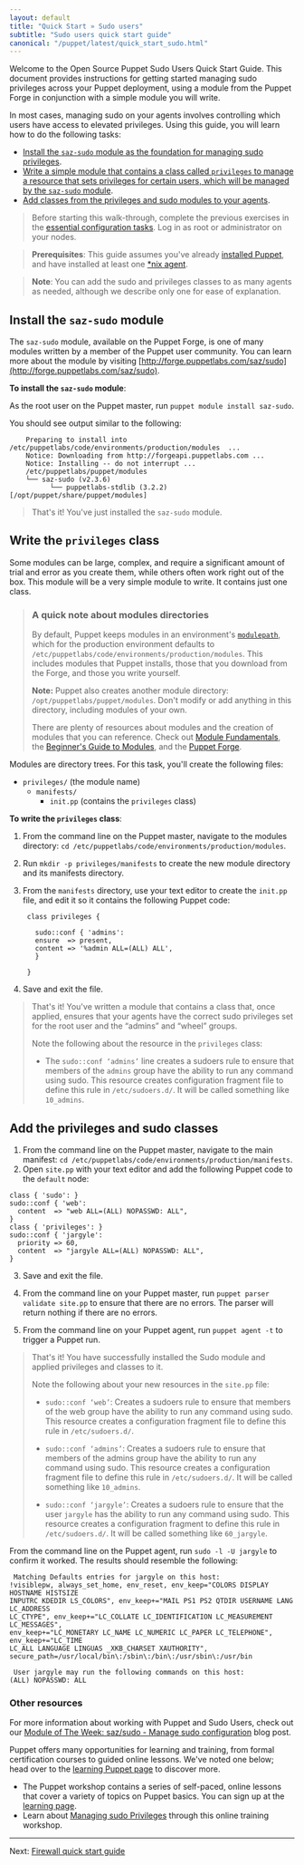 ```yaml
---
layout: default
title: "Quick Start » Sudo users"
subtitle: "Sudo users quick start guide"
canonical: "/puppet/latest/quick_start_sudo.html"
---
```


[downloads]: https://puppetlabs.com/puppet/puppet-open-source
[sys_req]: ./install_system_requirements.html
[agent_install]: ./install_agents.html
[install_overview]: ./install_basic.html

Welcome to the Open Source Puppet Sudo Users Quick Start Guide. This document provides instructions for getting started managing sudo privileges across your Puppet deployment, using a module from the Puppet Forge in conjunction with a simple module you will write.

In most cases, managing sudo on your agents involves controlling which users have access to elevated privileges. Using this guide, you will learn how to do the following tasks:

* [Install the `saz-sudo` module as the foundation for managing sudo privileges](#install-the-saz-sudo-module).
* [Write a simple module that contains a class called `privileges` to manage a resource that sets privileges for certain users, which will be managed by the `saz-sudo` module](#write-the-privileges-class).
* [Add classes from the privileges and sudo modules to your agents][inpage_add].

> Before starting this walk-through, complete the previous exercises in the [essential configuration tasks](./quick_start_essential_config.html). Log in as root or administrator on your nodes.

> **Prerequisites**: This guide assumes you've already [installed Puppet]({{puppetserver}}/install_from_packages.html), and have installed at least one [*nix agent](./install_linux.html).

>**Note**: You can add the sudo and privileges classes to as many agents as needed, although we describe only one for ease of explanation.

## Install the `saz-sudo` module

The `saz-sudo` module, available on the Puppet Forge, is one of many modules written by a member of the Puppet user community.  You can learn more about the module by visiting [http://forge.puppetlabs.com/saz/sudo](http://forge.puppetlabs.com/saz/sudo).

**To install the `saz-sudo` module**:

As the root user on the Puppet master, run `puppet module install saz-sudo`.

You should see output similar to the following:

 		Preparing to install into /etc/puppetlabs/code/environments/production/modules  ...
        Notice: Downloading from http://forgeapi.puppetlabs.com ...
        Notice: Installing -- do not interrupt ...
        /etc/puppetlabs/puppet/modules
        └── saz-sudo (v2.3.6)
              └── puppetlabs-stdlib (3.2.2) [/opt/puppet/share/puppet/modules]

> That's it! You've just installed the `saz-sudo` module.

## Write the `privileges` class

Some modules can be large, complex, and require a significant amount of trial and error as you create them, while others often work right out of the box. This module will be a very simple module to write. It contains just one class.

> ### A quick note about modules directories
>
>By default, Puppet keeps modules in an environment's [`modulepath`](./dirs_modulepath.html), which for the production environment defaults to `/etc/puppetlabs/code/environments/production/modules`. This includes modules that Puppet installs, those that you download from the Forge, and those you write yourself.
>
>**Note:** Puppet also creates another module directory: `/opt/puppetlabs/puppet/modules`. Don't modify or add anything in this directory, including modules of your own.
>
>There are plenty of resources about modules and the creation of modules that you can reference. Check out [Module Fundamentals](./modules_fundamentals.html), the [Beginner's Guide to Modules](/guides/module_guides/bgtm.html), and the [Puppet Forge](https://forge.puppetlabs.com/).

Modules are directory trees. For this task, you'll create the following files:

 - `privileges/` (the module name)
   - `manifests/`
      - `init.pp` (contains the `privileges` class)

**To write the `privileges` class**:

1. From the command line on the Puppet master, navigate to the modules directory: `cd /etc/puppetlabs/code/environments/production/modules`.
2. Run `mkdir -p privileges/manifests` to create the new module directory and its manifests directory.
3. From the `manifests` directory, use your text editor to create the `init.pp` file, and edit it so it contains the following Puppet code:

        class privileges {

		  sudo::conf { 'admins':
          ensure  => present,
          content => '%admin ALL=(ALL) ALL',
          }

        }

5. Save and exit the file.

> That's it! You've written a module that contains a class that, once applied, ensures that your agents have the correct sudo privileges set for the root user and the “admins” and “wheel” groups.
>
> Note the following about the resource in the `privileges` class:
>
> * The `sudo::conf ‘admins’` line creates a sudoers rule to ensure that members of the `admins` group have the ability to run any command using sudo. This resource creates configuration fragment file to define this rule in `/etc/sudoers.d/`. It will be called something like `10_admins`.

## Add the privileges and sudo classes

[inpage_add]: #add-the-privileges-and-sudo-classes

1. From the command line on the Puppet master, navigate to the main manifest: `cd /etc/puppetlabs/code/environments/production/manifests`.
2. Open `site.pp` with your text editor and add the following Puppet code to the `default` node:

~~~puppet
class { 'sudo': }
sudo::conf { 'web':
  content  => "web ALL=(ALL) NOPASSWD: ALL",
}
class { 'privileges': }
sudo::conf { 'jargyle':
  priority => 60,
  content  => "jargyle ALL=(ALL) NOPASSWD: ALL",
}
~~~

3. Save and exit the file.

4. From the command line on your Puppet master, run `puppet parser validate site.pp` to ensure that there are no errors. The parser will return nothing if there are no errors.

5. From the command line on your Puppet agent, run `puppet agent -t` to trigger a Puppet run.

> That's it! You have successfully installed the Sudo module and applied privileges and classes to it.
>
> Note the following about your new resources in the `site.pp` file:
>
> * `sudo::conf ‘web’`: Creates a sudoers rule to ensure that members of the web group have the ability to run any command using sudo. This resource creates a configuration fragment file to define this rule in `/etc/sudoers.d/`.
>
> * `sudo::conf ‘admins’`: Creates a sudoers rule to ensure that members of the admins group have the ability to run any command using sudo. This resource creates a configuration fragment file to define this rule in `/etc/sudoers.d/`. It will be called something like `10_admins`.
>
> * `sudo::conf ‘jargyle’`: Creates a sudoers rule to ensure that the user `jargyle` has the ability to run any command using sudo. This resource creates a configuration fragment to define this rule in `/etc/sudoers.d/`. It will be called something like `60_jargyle`.

From the command line on the Puppet agent, run `sudo -l -U jargyle` to confirm it worked. The results should resemble the following:

	 Matching Defaults entries for jargyle on this host:
    !visiblepw, always_set_home, env_reset, env_keep="COLORS DISPLAY HOSTNAME HISTSIZE
    INPUTRC KDEDIR LS_COLORS", env_keep+="MAIL PS1 PS2 QTDIR USERNAME LANG LC_ADDRESS
    LC_CTYPE", env_keep+="LC_COLLATE LC_IDENTIFICATION LC_MEASUREMENT LC_MESSAGES",
    env_keep+="LC_MONETARY LC_NAME LC_NUMERIC LC_PAPER LC_TELEPHONE", env_keep+="LC_TIME
    LC_ALL LANGUAGE LINGUAS _XKB_CHARSET XAUTHORITY",
    secure_path=/usr/local/bin\:/sbin\:/bin\:/usr/sbin\:/usr/bin

	 User jargyle may run the following commands on this host:
    (ALL) NOPASSWD: ALL


### Other resources

For more information about working with Puppet and Sudo Users, check out our [Module of The Week: saz/sudo - Manage sudo configuration](https://puppetlabs.com/blog/module-of-the-week-sazsudo-manage-sudo-configuration) blog post.

Puppet offers many opportunities for learning and training, from formal certification courses to guided online lessons. We've noted one below; head over to the [learning Puppet page](https://puppetlabs.com/learn) to discover more.

* The Puppet workshop contains a series of self-paced, online lessons that cover a variety of topics on Puppet basics. You can sign up at the [learning page](https://puppetlabs.com/learn).
* Learn about [Managing sudo Privileges](https://puppetlabs.com/learn/managing-sudo-privileges) through this online training workshop.

----------

Next: [Firewall quick start guide](./quick_start_firewall.html)



